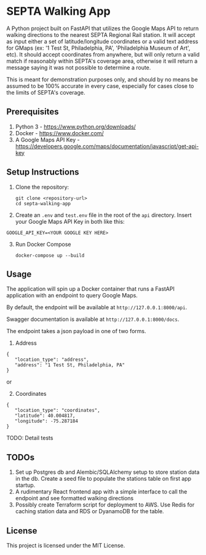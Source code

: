 # SEPTA Walking App

A Python project built on FastAPI that utilizes the Google Maps API to return walking directions to the nearest SEPTA Regional Rail station. It will accept as input either a set of latitude/longitude coordinates or a valid text address for GMaps (ex: '1 Test St, Philadelphia, PA', 'Philadelphia Museum of Art', etc). It should accept coordinates from anywhere, but will only return a valid match if reasonably within SEPTA's coverage area, otherwise it will return a message saying it was not possible to determine a route.

This is meant for demonstration purposes only, and should by no means be assumed to be 100% accurate in every case, especially for cases close to the limits of SEPTA's coverage.

## Prerequisites

1. Python 3 - <https://www.python.org/downloads/>
2. Docker - <https://www.docker.com/>
3. A Google Maps API Key - <https://developers.google.com/maps/documentation/javascript/get-api-key>


## Setup Instructions

1. Clone the repository:
   ```
   git clone <repository-url>
   cd septa-walking-app
   ```

2. Create an `.env` and `test.env` file in the root of the `api` directory. Insert your Google Maps API Key in both like this:
```
GOOGLE_API_KEY=<YOUR GOOGLE KEY HERE>
```

3. Run Docker Compose
   ```
   docker-compose up --build
   ```

## Usage

The application will spin up a Docker container that runs a FastAPI application with an
endpoint to query Google Maps.

By default, the endpoint will be available at `http://127.0.0.1:8000/api`.

Swagger documentation is available at `http://127.0.0.1:8000/docs`.

The endpoint takes a json payload in one of two forms.

1. Address

```
{
   "location_type": "address",
   "address": "1 Test St, Philadelphia, PA"
}
```

or

2. Coordinates

```
{
   "location_type": "coordinates",
   "latitude": 40.004817,
   "longitude": -75.287184
}
```

TODO: Detail tests

## TODOs

1. Set up Postgres db and Alembic/SQLAlchemy setup to store station data in the db. Create a seed file to populate the stations table on first app startup.
2. A rudimentary React frontend app with a simple interface to call the endpoint and see formatted walking directions
3. Possibly create Terraform script for deployment to AWS. Use Redis for caching station data and RDS or DyanamoDB for the table.

## License

This project is licensed under the MIT License.